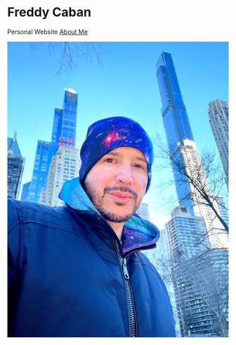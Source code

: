 # Freddy Caban
Personal Website
[About Me](https://frcaban.github.io/about)


![alt text](WebpagePic.jpeg)
